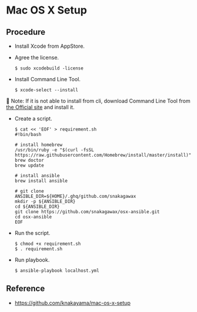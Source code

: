 # Mac OS X Setup

## Procedure
- Install Xcode from AppStore.

- Agree the license.
  ```
  $ sudo xcodebuild -license
  ```

- Install Command Line Tool.
  ```
  $ xcode-select --install
  ```
  Note: If it is not able to install from cli, download Command Line Tool from [the Official site](https://developer.apple.com/download/more/) and install it.

- Create a script.
  ```
  $ cat << 'EOF' > requirement.sh
  #!bin/bash

  # install homebrew
  /usr/bin/ruby -e "$(curl -fsSL https://raw.githubusercontent.com/Homebrew/install/master/install)"
  brew doctor
  brew update

  # install ansible
  brew install ansible

  # git clone
  ANSIBLE_DIR=${HOME}/.ghq/github.com/snakagawax
  mkdir -p ${ANSIBLE_DIR}
  cd ${ANSIBLE_DIR}
  git clone https://github.com/snakagawax/osx-ansible.git
  cd osx-ansible
  EOF
  ```

- Run the script.
  ```
  $ chmod +x requirement.sh
  $ . requirement.sh
  ```

- Run playbook.
  ```
  $ ansible-playbook localhost.yml
  ```

## Reference
- https://github.com/knakayama/mac-os-x-setup
